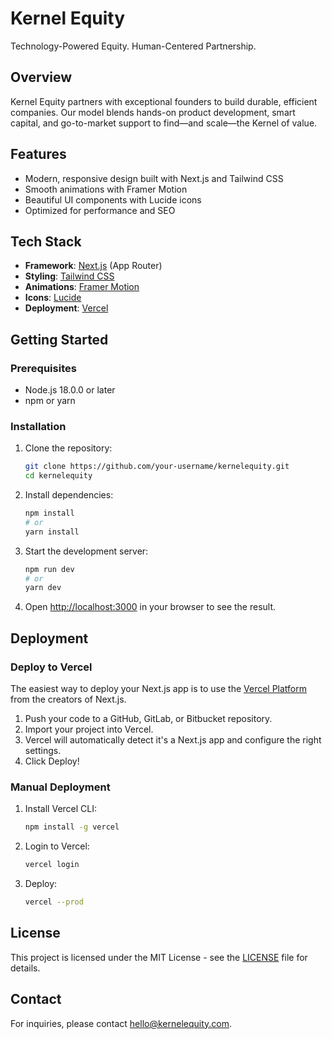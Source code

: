 # Kernel Equity

Technology-Powered Equity. Human-Centered Partnership.

## Overview

Kernel Equity partners with exceptional founders to build durable, efficient companies. Our model blends hands-on product development, smart capital, and go-to-market support to find—and scale—the Kernel of value.

## Features

- Modern, responsive design built with Next.js and Tailwind CSS
- Smooth animations with Framer Motion
- Beautiful UI components with Lucide icons
- Optimized for performance and SEO

## Tech Stack

- **Framework**: [Next.js](https://nextjs.org/) (App Router)
- **Styling**: [Tailwind CSS](https://tailwindcss.com/)
- **Animations**: [Framer Motion](https://www.framer.com/motion/)
- **Icons**: [Lucide](https://lucide.dev/)
- **Deployment**: [Vercel](https://vercel.com/)

## Getting Started

### Prerequisites

- Node.js 18.0.0 or later
- npm or yarn

### Installation

1. Clone the repository:
   ```bash
   git clone https://github.com/your-username/kernelequity.git
   cd kernelequity
   ```

2. Install dependencies:
   ```bash
   npm install
   # or
   yarn install
   ```

3. Start the development server:
   ```bash
   npm run dev
   # or
   yarn dev
   ```

4. Open [http://localhost:3000](http://localhost:3000) in your browser to see the result.

## Deployment

### Deploy to Vercel

The easiest way to deploy your Next.js app is to use the [Vercel Platform](https://vercel.com/new?utm_medium=default-template&filter=next.js&utm_source=create-next-app&utm_campaign=create-next-app-readme) from the creators of Next.js.

1. Push your code to a GitHub, GitLab, or Bitbucket repository.
2. Import your project into Vercel.
3. Vercel will automatically detect it's a Next.js app and configure the right settings.
4. Click Deploy!

### Manual Deployment

1. Install Vercel CLI:
   ```bash
   npm install -g vercel
   ```

2. Login to Vercel:
   ```bash
   vercel login
   ```

3. Deploy:
   ```bash
   vercel --prod
   ```

## License

This project is licensed under the MIT License - see the [LICENSE](LICENSE) file for details.

## Contact

For inquiries, please contact [hello@kernelequity.com](mailto:hello@kernelequity.com).
